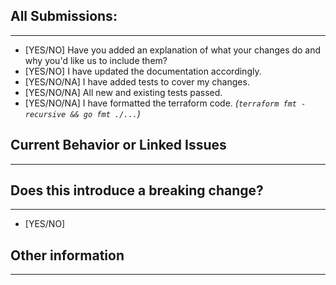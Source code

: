 ## All Submissions:
-------------------------------------
* [YES/NO] Have you added an explanation of what your changes do and why you'd like us to include them?
* [YES/NO] I have updated the documentation accordingly.
* [YES/NO/NA] I have added tests to cover my changes.
* [YES/NO/NA] All new and existing tests passed.
* [YES/NO/NA] I have formatted the terraform code.  _(`terraform fmt -recursive && go fmt ./...`)_

## Current Behavior or Linked Issues
-------------------------------------
<!-- Please describe the current behavior that you are modifying, or link to a relevant issue. -->


## Does this introduce a breaking change?
-------------------------------------
- [YES/NO]

<!-- If this introduces a breaking change, please describe the impact and migration path for existing applications below. -->


## Other information
-------------------------------------
<!-- Any other information that is important to this PR such as screenshots of how the component looks before and after the change. -->
